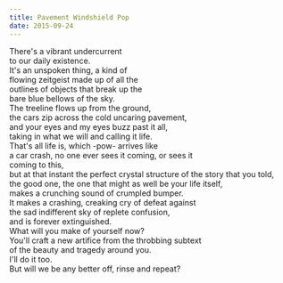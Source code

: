```yaml
---
title: Pavement Windshield Pop
date: 2015-09-24
---
```

There's a vibrant undercurrent  
to our daily existence.  
It's an unspoken thing, a kind of  
flowing zeitgeist made up of all the  
outlines of objects that break up the  
bare blue bellows of the sky.  
The treeline flows up from the ground,  
the cars zip across the cold uncaring pavement,  
and your eyes and my eyes buzz past it all,  
taking in what we will and calling it life.  
That's all life is, which -pow- arrives like  
a car crash, no one ever sees it coming, or sees it  
coming to this,  
but at that instant the perfect crystal structure of the story that you told,  
the good one, the one that might as well be your life itself,  
makes a crunching sound of crumpled bumper.  
It makes a crashing, creaking cry of defeat against  
the sad indifferent sky of replete confusion,  
and is forever extinguished.  
What will you make of yourself now?  
You'll craft a new artifice from the throbbing subtext  
of the beauty and tragedy around you.  
I'll do it too.  
But will we be any better off, rinse and repeat?